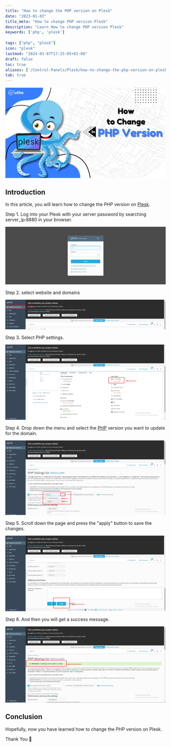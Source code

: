 ```yaml
---
title: "How to change the PHP version on Plesk"
date: "2023-01-03"
title_meta: "How to change PHP version Plesk"
description: "Learn How to change PHP version Plesk"
keywords: ['php', 'plesk']

tags: ["php", "plesk"]
icon: "plesk"
lastmod: "2024-03-07T17:25:05+01:00"
draft: false
toc: true
aliases: ['/Control-Panels/Plesk/how-to-change-the-php-version-on-plesk/']
tab: true
---
```


![How to change the PHP version on Plesk](images/How-to-change-the-PHP-version-on-Plesk_utho.jpg)

## Introduction

In this article, you will learn how to change the PHP version on [Plesk](https://en.wikipedia.org/wiki/Plesk).

Step 1. Log into your Plesk with your server password by searching server\_ip:8880 in your browser.

![command output](images/image-679-1024x367.png)

Step 2. select website and domains 

![change the PHP version on Plesk](images/image-723-1024x188.png)

Step 3. Select PHP settings. 

![command output](images/image-725-1024x481.png)

Step 4. Drop down the menu and select the [PHP](https://utho.com/docs/tutorial/how-to-change-php-parameter-manually-through-plesk/) version you want to update for the domain.

![command output](images/image-726-1024x475.png)

Step 5. Scroll down the page and press the "apply" button to save the changes. 

![change the PHP version on Plesk](images/image-727-1024x482.png)

Step 6. And then you will get a success message.

![change the PHP version on Plesk](images/image-728-1024x485.png)

## Conclusion

Hopefully, now you have learned how to change the PHP version on Plesk.

Thank You 🙂
